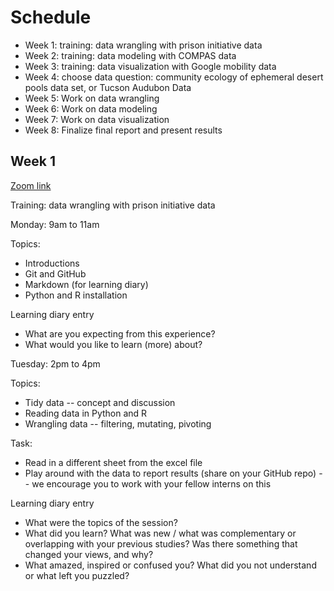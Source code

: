 # Schedule

* Week 1: training: data wrangling with prison initiative data
* Week 2: training: data modeling with COMPAS data
* Week 3: training: data visualization with Google mobility data
* Week 4: choose data question: community ecology of ephemeral desert pools data set, or Tucson Audubon Data
* Week 5: Work on data wrangling
* Week 6: Work on data modeling
* Week 7: Work on data visualization
* Week 8: Finalize final report and present results

## Week 1

[Zoom link](https://arizona.zoom.us/my/picoral)

Training: data wrangling with prison initiative data

Monday: 9am to 11am

Topics:

* Introductions
* Git and GitHub
* Markdown (for learning diary)
* Python and R installation

Learning diary entry

* What are you expecting from this experience?
* What would you like to learn (more) about?

Tuesday: 2pm to 4pm

Topics:

* Tidy data -- concept and discussion
* Reading data in Python and R
* Wrangling data -- filtering, mutating, pivoting

Task:

* Read in a different sheet from the excel file
* Play around with the data to report results (share on your GitHub repo) -- we encourage you to work with your fellow interns on this

Learning diary entry

* What were the topics of the session?
* What did you learn? What was new / what was complementary or overlapping with your previous studies? Was there something that changed your views, and why?
* What amazed, inspired or confused you? What did you not understand or what left you puzzled?
